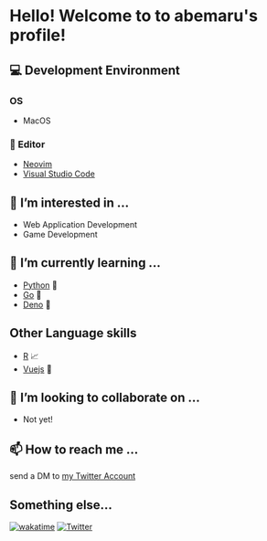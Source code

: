 # Hello! Welcome to to abemaru's profile!
## 💻 Development Environment
### OS
- MacOS

### 📝 Editor
- [Neovim](https://neovim.io/)
- [Visual Studio Code](https://code.visualstudio.com/)


## 👀 I’m interested in ...
- Web Application Development
- Game Development

## 🌱 I’m currently learning ...
- [Python](https://www.python.org/) 🐍
- [Go](https://go.dev/) 🐀
- [Deno](https://deno.land/) 🦕

## Other Language skills
- [R](https://www.r-project.org/) 📈
- [Vuejs](https://vuejs.org/) 📃

## 💞️ I’m looking to collaborate on ...
- Not yet!

## 📫 How to reach me ...
send a DM to [my Twitter Account](https://twitter.com/abemaru7)

## Something else...
[![wakatime](https://wakatime.com/badge/user/1a5296f9-3c2e-45d4-b1d9-a0aa87a7a4a0.svg)](https://wakatime.com/@1a5296f9-3c2e-45d4-b1d9-a0aa87a7a4a0)
[![Twitter](https://img.shields.io/badge/--FFFFFF?style=social&logo=twitter&label=Follow%20abemaru7)](https://twitter.com/abemaru7)
